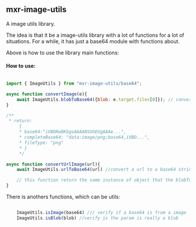 ## mxr-image-utils

A image utils library.

The idea is that it be a image-utils library with a lot of functions for a lot of situations. For a while, it has just a base64 module with functions about.

Above is how to use the library main functions:

#### How to use:

```js

import { ImageUtils } from "mxr-image-utils/base64";

async function convertImage(e){
    await ImageUtils.blobToBase64({blob: e.target.files[0]}); // convert a blob object to a base64 string
}

/**
 * return: 
     { 
     * base64:"iVBORw0KGgoAAAANSUhEUgAAAe...", 
     * completeBase64: "data:image/png;base64,iVBO...",
     * fileType: "png"
     * }
     */

async function convertUrlImage(url){
    await ImageUtils.urlToBase64(url) //convert a url to a base64 string;

    // this function return the same instance of object that the blobToBase64 function
}
```

There is anothers functions, which can be utils:

```js 

    ImageUtils.isImage(base64) /// verify if a base64 is from a image
    ImageUtils.isBlob(blob) //verify is the param is really a blob
```